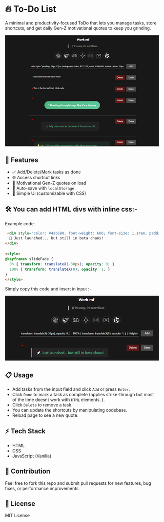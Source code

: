 # 🔥 To-Do List 

A minimal and productivity-focused ToDo that lets you manage tasks, store shortcuts, and get daily Gen-Z motivational quotes to keep you grinding.





![alt text](image.png)


## 🚀 Features

- ✅ Add/Delete/Mark tasks as done
- 🌐 Access shortcut links
- 🧠 Motivational Gen-Z quotes on load
- 💾 Auto-save with `localStorage`
- 🎨 Simple UI (customizable with CSS)



## 🛠️ You can add HTML divs with inline css:-

Example code-

```html
 <div style="color: #4ab580; font-weight: 600; font-size: 1.1rem; padding: 12px 20px; background: rgba(255,255,255,0.05); border-left: 4px solid #4ab580; margin: 15px 0; animation: slideFade 1s ease-out forwards; opacity: 0;">
  🚀 Just launched... but still in beta chaos!
</div>

<style>
@keyframes slideFade {
  0% { transform: translateX(-30px); opacity: 0; }
  100% { transform: translateX(0); opacity: 1; }
}
</style>
```


Simply  copy this code and insert in input :-

![alt text](image-1.png)

## 📋 Usage

- Add tasks from the input field and click `Add` or press `Enter`.
- Click `Done` to mark a task as complete (applies strike-through but most of the time doesnt work with `HTML` elements. ).
- Click `Delete` to remove a task.
- You  can update the shortcuts by manipulating codebase.
- Reload page to see a new quote.

## ⚡ Tech Stack

- HTML
- CSS
- JavaScript (Vanilla)

## 🙌 Contribution

Feel free to fork this repo and submit pull requests for new features, bug fixes, or performance improvements.

## 📄 License

MIT License

